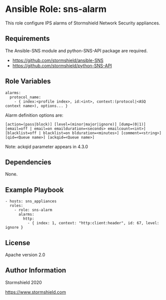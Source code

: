 Ansible Role: sns-alarm
=========

This role configure IPS alarms of Stormshield Network Security appliances.

Requirements
------------

The Ansible-SNS module and python-SNS-API package are required.

- https://github.com/stormshield/ansible-SNS
- https://github.com/stormshield/python-SNS-API

Role Variables
--------------

    alarms:
      protocol_name: 
        - { index:<profile index>, id:<int>, context:(protocol|<ASQ context name>), options... }

Alarm definition options are: 

    [action=(pass|block)] [level=(minor|major|ignore)] [dump=(0|1)] [email=off | email=on emailduration=<seconds> emailcount=<int>] [blacklist=off | blacklist=on blduration=<minutes>] [comment=<string>] [qid=<Queue name>] [ackqid=<Queue name>]

Note: ackqid parameter appears in 4.3.0

Dependencies
------------

None.

Example Playbook
----------------

    - hosts: sns_appliances
      roles:
        - role: sns-alarm
          alarms:
            http: 
              - { index: 1, context: "http:client:header", id: 67, level: ignore }
          

License
-------

Apache version 2.0

Author Information
------------------

Stormshield 2020

https://www.stormshield.com
